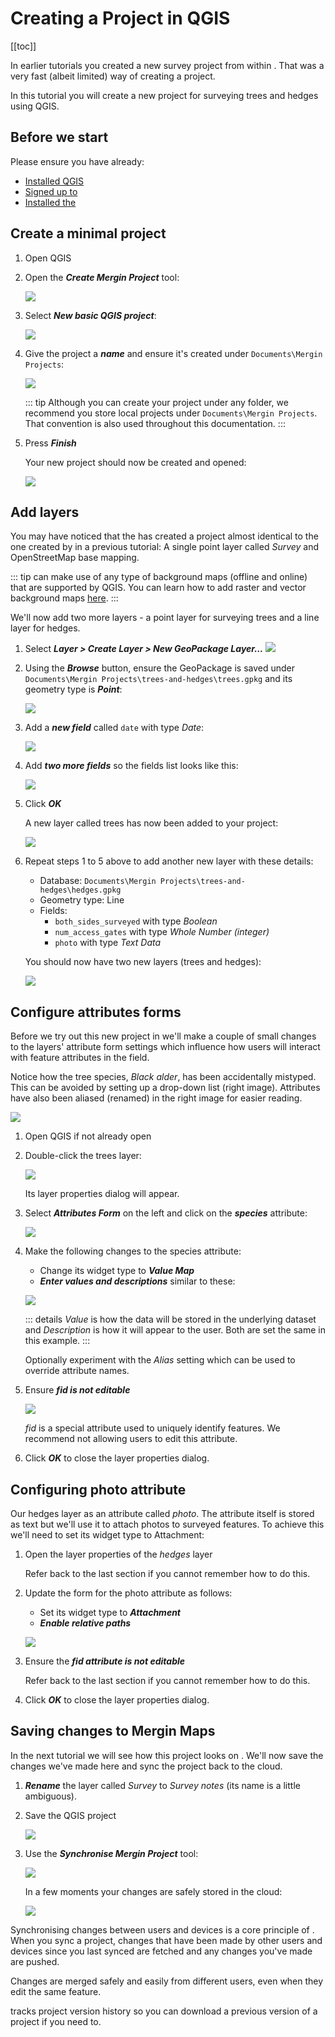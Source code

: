 # Creating a Project in QGIS

[[toc]]

In earlier tutorials you created a new survey project from within <MobileAppName />. That was a very fast (albeit limited) way of creating a <MainPlatformName /> project.

In this tutorial you will create a new project for surveying trees and hedges using QGIS.  

## Before we start

Please ensure you have already:
* [Installed QGIS](../../howto/install-qgis/index.md)
* [Signed up to <MainPlatformName />](../../howto/sign-up-to-mergin-maps/index.md)
* [Installed the <QGISPluginName />](../../howto/install-mergin-maps-plugin-for-qgis/index.md)


## Create a minimal project

1. Open QGIS
2. Open the ***Create Mergin Project*** tool:

	![](./qgis-create-mergin-project.jpg)

3. Select ***New basic QGIS project***:

	![](./mergin-plugin-new-basic-project.jpg)

4. Give the project a ***name*** and ensure it's created under `Documents\Mergin Projects`:

	![](./mergin-plugin-create-new-mergin-project.jpg)

    ::: tip
	Although you can create your <MainPlatformName /> project under any folder, we recommend you store local projects under `Documents\Mergin Projects`. That convention is also used throughout this documentation.
	:::

5. Press ***Finish***

	Your new project should now be created and opened:
	
	![](./mergin-plugin-basic-project-opened.jpg)


## Add layers

You may have noticed that the <QGISPluginName /> has created a project almost identical to the one created by <MobileAppName /> in a previous tutorial: A single point layer called *Survey* and OpenStreetMap base mapping.

::: tip
<MobileAppName /> can make use of any type of background maps (offline and online) that are supported by QGIS. 
You can learn how to add raster and vector background maps [here](../../howto/project/settingup_background_map.md).
:::

We'll now add two more layers - a point layer for surveying trees and a line layer for hedges.

1. Select ***Layer > Create Layer > New GeoPackage Layer...***
	![](./qgis-new-geopackage-layer.jpg)

2. Using the ***Browse*** button, ensure the GeoPackage is saved under `Documents\Mergin Projects\trees-and-hedges\trees.gpkg` and its geometry type is ***Point***:

	![](./qgis-geopackage-filename.jpg)

3. Add a ***new field*** called `date` with type *Date*:

	![](./qgis-geopackage-date.jpg)

4. Add ***two more fields*** so the fields list looks like this:

	![](./qgis-geopackage-full-fields-list.jpg)

5. Click ***OK***

	A new layer called trees has now been added to your project:

	![](./qgis-new-layer-trees.jpg)

6. Repeat steps 1 to 5 above to add another new layer with these details:

	* Database: `Documents\Mergin Projects\trees-and-hedges\hedges.gpkg`
	* Geometry type: Line
	* Fields:
		* `both_sides_surveyed` with type *Boolean*
		* `num_access_gates` with type *Whole Number (integer)*
		* `photo` with type *Text Data*

	You should now have two new layers (trees and hedges):

	![](./qgis-new-layer-trees-and-hedges.jpg)

<!-- ::: warning 
FIXME columns / table structure cannot be changed after being set. 
::: 

FIXME: Summarise best practice on how to manage layers and layer structure -->


## Configure attributes forms

Before we try out this new project in <MobileAppName /> we'll make a couple of small changes to the layers' attribute form settings which influence how users will interact with feature attributes in the field.

Notice how the tree species, *Black alder*, has been accidentally mistyped. This can be avoided by setting up a drop-down list (right image). Attributes have also been aliased (renamed) in the right image for easier reading. 

![](./qgis-edit-att-forms-1.jpg)

1. Open QGIS if not already open
2. Double-click the trees layer:

	![](./qgis-new-layer-trees.jpg)

	Its layer properties dialog will appear.

3. Select ***Attributes Form*** on the left and click on the ***species*** attribute:

	![](./qgis-tree-attributes-form-1.jpg)

4. Make the following changes to the species attribute:

	* Change its widget type to ***Value Map***
	* ***Enter values and descriptions*** similar to these:

	![](./qgis-tree-value-map.jpg)

	::: details
	*Value* is how the data will be stored in the underlying dataset and *Description* is how it will appear to the user. Both are set the same in this example.
	:::

	Optionally experiment with the *Alias* setting which can be used to override attribute names.

5. Ensure ***fid is not editable***

	![](./qgis-tree-attributes-form-2.jpg)

	*fid* is a special attribute used to uniquely identify features. We recommend not allowing users to edit this attribute.

6. Click ***OK*** to close the layer properties dialog.


## Configuring photo attribute

Our hedges layer as an attribute called *photo*. The attribute itself is stored as text but we'll use it to attach photos to surveyed features. To achieve this we'll need to set its widget type to Attachment:

1. Open the layer properties of the *hedges* layer
	
	Refer back to the last section if you cannot remember how to do this.

2. Update the form for the photo attribute as follows:

	* Set its widget type to ***Attachment***
	* ***Enable relative paths*** 

	![](./qgis-hedge-attributes-form-1.jpg) 

4. Ensure the ***fid attribute is not editable***

	Refer back to the last section if you cannot remember how to do this.

5. Click ***OK*** to close the layer properties dialog.


## Saving changes to Mergin Maps

In the next tutorial we will see how this project looks on <MobileAppName />. We'll now save the changes we've made here and sync the project back to the cloud.

1. ***Rename*** the layer called *Survey* to *Survey notes* (its name is a little ambiguous).
2. Save the QGIS project

	![](./qgis-project-save.jpg)

3. Use the ***Synchronise Mergin Project*** tool:

	![](./qgis-sync-mergin-project.jpg)

	In a few moments your changes are safely stored in the cloud:

	![](./qgis-project-synced.jpg)

Synchronising changes between users and devices is a core principle of <MainPlatformName />. When you sync a project, changes that have been made by other users and devices since you last synced are fetched and any changes you've made are pushed.

Changes are merged safely and easily from different users, even when they edit the same feature. 

<MainPlatformName /> tracks project version history so you can download a previous version of a project if you need to.








